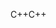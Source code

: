 <span data-ttu-id="c5672-101">C++</span><span class="sxs-lookup"><span data-stu-id="c5672-101">C++</span></span>